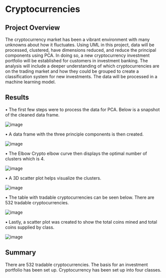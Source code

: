 # Cryptocurrencies

## Project Overview

The cryptocurrency market has been a vibrant environment with many unknowns about how it fluctuates. Using UML in this project, data will be processed, clustered, have dimensions reduced, and reduce the principal components using PCA. In doing so, a new cryptocurrency investment portfolio will be established for customers in investment banking. The analysis will include a deeper understanding of which cryptocurrencies are on the trading market and how they could be grouped to create a classification system for new investments.  The data will be processed in a machine learning  model. 

## Results 

•	The first few steps were to process the data for PCA. Below is a snapshot of the cleaned data frame.

![image](https://user-images.githubusercontent.com/110510718/207521661-e42c3a6f-6e6d-4d03-8f8d-5d5eb52efedf.png)

•	A data frame with the three principle components is then created. 

![image](https://user-images.githubusercontent.com/110510718/207521822-cda7ad84-05de-4aab-8b1d-c425a2502811.png)
         
•	The Elbow Crypto elbow curve then displays the optimal number of clusters which is 4. 
 
 ![image](https://user-images.githubusercontent.com/110510718/207521856-6e6d11ca-14a7-4852-871b-311893a90ca8.png)

•	A 3D scatter plot helps visualize the clusters. 

![image](https://user-images.githubusercontent.com/110510718/207521885-1f640e32-2f32-49ef-9dcd-e89d83820ff4.png)

•	The table with tradable cryptocurrencies can be seen below. There are 532 tradable cryptocurrencies. 

![image](https://user-images.githubusercontent.com/110510718/207521938-f1482fa6-9115-4b73-bf64-4920930939af.png)

•	Lastly, a scatter plot was created to show the total coins mined and total coins supplied by class. 

![image](https://user-images.githubusercontent.com/110510718/207521979-752a8b22-8ad1-4d15-9d02-05bbe871d663.png)

## Summary 
There are 532 tradable cryptocurrencies. The basis for an investment portfolio has been set up. Cryptocurrency has been set up into four classes. 
